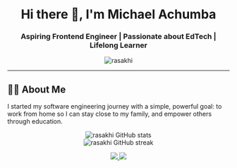 <!-- PROFILE HEADER -->
<h1 align="center">Hi there 👋, I'm Michael Achumba</h1>
<h3 align="center">Aspiring Frontend Engineer | Passionate about EdTech | Lifelong Learner</h3>

<p align="center">
  <img src="https://komarev.com/ghpvc/?username=rasakhi&label=Profile%20views&color=0e75b6&style=flat" alt="rasakhi" />
</p>

---

<!-- ABOUT ME -->
## 👨‍💻 About Me

<p>I started my software engineering journey with a simple, powerful goal:
to work from home so I can stay close to my family, and empower others through education.</p>

<p align="center"> <img src="https://github-readme-stats.vercel.app/api?username=rasakhi&show_icons=true&theme=github_dark&hide_border=true" alt="rasakhi GitHub stats" /> <br/> <img src="https://github-readme-streak-stats.herokuapp.com/?user=rasakhi&theme=dark&hide_border=true" alt="rasakhi GitHub streak" /> </p>

<p align="center"> <a href="https://linkedin.com/in/michaelachumba" target="_blank"> <img src="https://img.shields.io/badge/-LinkedIn-blue?style=for-the-badge&logo=linkedin&logoColor=white" /> </a> <a href="mailto:michaelachumba@gmail.com"> <img src="https://img.shields.io/badge/-Email-D14836?style=for-the-badge&logo=gmail&logoColor=white" /> </a> </p>


<!---
rasakhi/rasakhi is a ✨ special ✨ repository because its `README.md` (this file) appears on your GitHub profile.
You can click the Preview link to take a look at your changes.
--->
